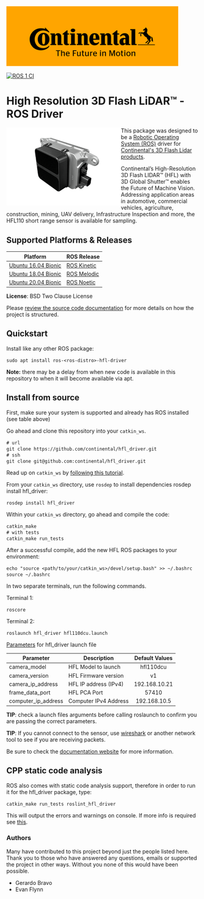 <a href="https://www.continental.com/" target="_blank">
<img src=".assets/continental-logo-1920x1080.png" width="450" />
</a>

[![ROS 1 CI](https://github.com/alten-labs/continental-hfl-driver/actions/workflows/ros_ci.yml/badge.svg)](https://github.com/alten-labs/continental-hfl-driver/actions/workflows/ros_ci.yml)

# High Resolution 3D Flash LiDAR™ - ROS Driver

<a href="https://www.continental-automotive.com/en-gl/Passenger-Cars/Autonomous-Mobility/Enablers/Lidars/3D-Flash-Lidar" target="_blank">
<img src=".assets/HFL110.png" width="300" title="HFL110" align="left" style="display: inline"/>
</a>

This package was designed to be a [Robotic Operating System (ROS)](https://index.ros.org/about/) driver for [Continental's 3D Flash Lidar products](https://www.continental-automotive.com/en-gl/Passenger-Cars/Autonomous-Mobility/Enablers/Lidars/3D-Flash-Lidar).

Continental’s High-Resolution 3D Flash LIDAR™ (HFL) with 3D Global Shutter™ enables the Future of Machine Vision.  Addressing application areas in automotive, commercial vehicles, agriculture, construction, mining, UAV delivery, Infrastructure Inspection and more, the HFL110 short range sensor is available for sampling.


## Supported Platforms & Releases

| Platform                                                   | ROS Release                                                    |
| ---------------------------------------------------------- | -------------------------------------------------------------- |
| [Ubuntu 16.04 Bionic](https://releases.ubuntu.com/16.04.4/) | [ROS Kinetic](https://wiki.ros.org/kinetic/Installation/Ubuntu) |
| [Ubuntu 18.04 Bionic](https://releases.ubuntu.com/18.04/) | [ROS Melodic](https://wiki.ros.org/melodic/Installation/Ubuntu) |
| [Ubuntu 20.04 Bionic](https://releases.ubuntu.com/20.04/) | [ROS Noetic](https://wiki.ros.org/noetic/Installation/Ubuntu) |

**License**: BSD Two Clause License

Please [review the source code documentation](https://continental.github.io/hfl_driver/index.html) for more details on how the project is structured.

## Quickstart

Install like any other ROS package:
```
sudo apt install ros-<ros-distro>-hfl-driver
```
**Note:** there may be a delay from when new code is available in this repository to when it will become available via apt.

## Install from source

First, make sure your system is supported and already has ROS installed (see table above)

Go ahead and clone this repository into your `catkin_ws`.
```
# url
git clone https://github.com/continental/hfl_driver.git
# ssh
git clone git@github.com:continental/hfl_driver.git
```
Read up on `catkin_ws` by [following this tutorial](http://wiki.ros.org/catkin/Tutorials/create_a_workspace).

From your `catkin_ws` directory, use `rosdep` to install dependencies rosdep install hfl_driver:
```
rosdep install hfl_driver
```

Within your `catkin_ws` directory, go ahead and compile the code:
```
catkin_make
# with tests
catkin_make run_tests
```

After a successful compile, add the new HFL ROS packages to your environment:
```
echo "source <path/to/your/catkin_ws>/devel/setup.bash" >> ~/.bashrc
source ~/.bashrc
```

In two separate terminals, run the following commands.

Terminal 1:
```
roscore
```

Terminal 2:
```
roslaunch hfl_driver hfl110dcu.launch
```

[Parameters](http://wiki.ros.org/roslaunch/XML/arg) for hfl_driver launch file

| Parameter           | Description           | Default Values        |
| ------------------- | --------------------- |:---------------------:|
| camera_model        | HFL Model to launch   | hfl110dcu             |
| camera_version      | HFL Firmware version  | v1                    |
| camera_ip_address   | HFL IP address (IPv4) | 192.168.10.21         |
| frame_data_port     | HFL PCA Port          | 57410                 |
| computer_ip_address | Computer IPv4 Address | 192.168.10.5          |

**TIP**: check a launch files arguments before calling roslaunch to confirm you are passing the correct parameters.

**TIP**: If you cannot connect to the sensor, use [wireshark](https://www.wireshark.org/) or another network tool to see if you are receiving packets.

Be sure to check the [documentation website](https://continental.github.io/hfl_driver/index.html) for more information.

## CPP static code analysis

ROS also comes with static code analysis support, therefore in order to run it for the hfl_driver package, type:
```bash
catkin_make run_tests roslint_hfl_driver
```
This will output the errors and warnings on console.
If more info is required see [this](http://wiki.ros.org/roslint).

### Authors
Many have contributed to this project beyond just the people listed here.
Thank you to those who have answered any questions, emails or supported the project in other ways.
Without you none of this would have been possible.
- Gerardo Bravo
- Evan Flynn
